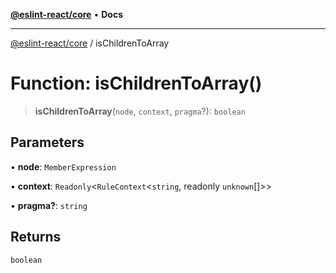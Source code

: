 [**@eslint-react/core**](../README.md) • **Docs**

***

[@eslint-react/core](../README.md) / isChildrenToArray

# Function: isChildrenToArray()

> **isChildrenToArray**(`node`, `context`, `pragma`?): `boolean`

## Parameters

• **node**: `MemberExpression`

• **context**: `Readonly`\<`RuleContext`\<`string`, readonly `unknown`[]\>\>

• **pragma?**: `string`

## Returns

`boolean`
